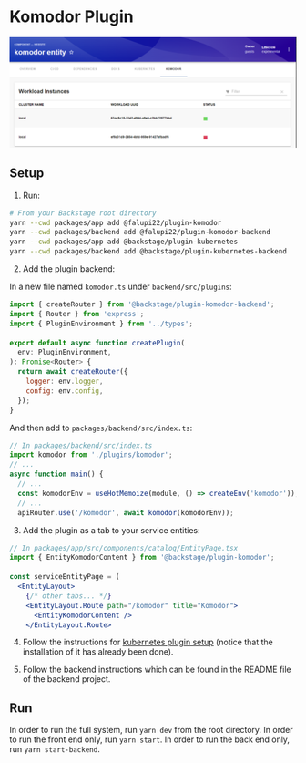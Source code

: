 # Komodor Plugin

<img src="./src/assets/screenshot_normal.png">

## Setup

1. Run:

```bash
# From your Backstage root directory
yarn --cwd packages/app add @falupi22/plugin-komodor
yarn --cwd packages/backend add @falupi22/plugin-komodor-backend
yarn --cwd packages/app add @backstage/plugin-kubernetes
yarn --cwd packages/backend add @backstage/plugin-kubernetes-backend
```

2. Add the plugin backend:

In a new file named `komodor.ts` under `backend/src/plugins`:

```js
import { createRouter } from '@backstage/plugin-komodor-backend';
import { Router } from 'express';
import { PluginEnvironment } from '../types';

export default async function createPlugin(
  env: PluginEnvironment,
): Promise<Router> {
  return await createRouter({
    logger: env.logger,
    config: env.config,
  });
}
```

And then add to `packages/backend/src/index.ts`:

```js
// In packages/backend/src/index.ts
import komodor from './plugins/komodor';
// ...
async function main() {
  // ...
  const komodorEnv = useHotMemoize(module, () => createEnv('komodor'));
  // ...
  apiRouter.use('/komodor', await komodor(komodorEnv));
```

3. Add the plugin as a tab to your service entities:

```jsx
// In packages/app/src/components/catalog/EntityPage.tsx
import { EntityKomodorContent } from '@backstage/plugin-komodor';

const serviceEntityPage = (
  <EntityLayout>
    {/* other tabs... */}
    <EntityLayout.Route path="/komodor" title="Komodor">
      <EntityKomodorContent />
    </EntityLayout.Route>
```
4. Follow the instructions for [kubernetes plugin setup](https://backstage.io/docs/features/kubernetes/installation) (notice that the installation of it has already been done).

4. Follow the backend instructions which can be found in the README file of the backend project.

## Run

In order to run the full system, run `yarn dev` from the root directory.
In order to run the front end only, run `yarn start`.
In order to run the back end only, run `yarn start-backend`.

